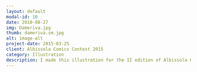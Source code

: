 ```yaml
---
layout: default
modal-id: 10
date: 2010-08-27
img: Dameriva.jpg
thumb: dameriva.sm.jpg
alt: image-alt
project-date: 2015-03-25
client: Albissola Comics Contest 2015
category: Illustration
description: I made this illustration for the II edition of Albissola Comics Contest. I took inspiration from the beautiful and touching Fabrizio De Andrè's song "D'a me riva", written in Genoese dialect. In this song, a Genoese sailor has to separate from his girl and his beloved city, Genoa. Genoese sailor's objects are the real protagonists of the illustration and show the presence-absence of the sailor, that is sadly thinking about what he has close to his heart while he's leaving.
---
```

